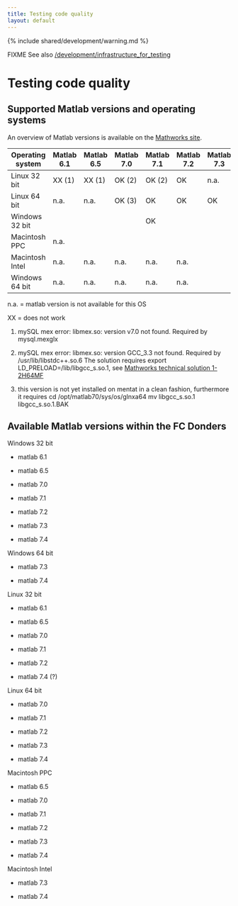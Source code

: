 ```yaml
---
title: Testing code quality
layout: default
---
```


{% include shared/development/warning.md %}

FIXME See also [/development/infrastructure_for_testing](/development/infrastructure_for_testing)

# Testing code quality

## Supported Matlab versions and operating systems

An overview of Matlab versions is available on the [Mathworks site](http://www.mathworks.com/support/sysreq/previous_releases.html).

 | Operating system | Matlab 6.1 | Matlab 6.5 | Matlab 7.0 | Matlab 7.1 | Matlab 7.2 | Matlab 7.3 | Matlab 7.4 | 
 | ---------------- | ---------- | ---------- | ---------- | ---------- | ---------- | ---------- | ---------- | 
 | Linux 32 bit     | XX (1)     | XX (1)     | OK (2)     | OK (2)     | OK         | n.a.       |            | 
 | Linux 64 bit     | n.a.       | n.a.       | OK (3)     | OK         | OK         | OK         |            | 
 | Windows 32 bit   |            |            |            | OK         |            |            |            | 
 | Macintosh PPC    | n.a.       |            |            |            |            |            |            | 
 | Macintosh Intel  | n.a.       | n.a.       | n.a.       | n.a.       | n.a.       |            |            | 
 | Windows 64 bit   | n.a.       | n.a.       | n.a.       | n.a.       | n.a.       |            |            | 

n.a. = matlab version is not available for this OS

XX = does not work

1) mySQL mex error: libmex.so: version v7.0 not found. Required by mysql.mexglx

2) mySQL mex error: libmex.so: version GCC_3.3 not found. Required by /usr/lib/libstdc++.so.6
The solution requires export LD_PRELOAD=/lib/libgcc_s.so.1, see [Mathworks technical solution 1-2H64MF](http://www.mathworks.com/support/solutions/data/1-2H64MF.html?product=CO&solution=1-2H64MF)

3) this version is not yet installed on mentat in a clean fashion, furthermore it requires
cd /opt/matlab70/sys/os/glnxa64
mv libgcc_s.so.1 libgcc_s.so.1.BAK

## Available Matlab versions within the FC Donders

Windows 32 bit

*  matlab 6.1

*  matlab 6.5

*  matlab 7.0

*  matlab 7.1

*  matlab 7.2

*  matlab 7.3

*  matlab 7.4

Windows 64 bit

*  matlab 7.3

*  matlab 7.4

Linux 32 bit

*  matlab 6.1

*  matlab 6.5

*  matlab 7.0

*  matlab 7.1

*  matlab 7.2

*  matlab 7.4 (?)

Linux 64 bit

*  matlab 7.0

*  matlab 7.1

*  matlab 7.2

*  matlab 7.3

*  matlab 7.4

Macintosh PPC

*  matlab 6.5

*  matlab 7.0

*  matlab 7.1

*  matlab 7.2

*  matlab 7.3

*  matlab 7.4

Macintosh Intel

*  matlab 7.3

*  matlab 7.4


